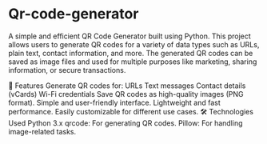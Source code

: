 # Qr-code-generator
A simple and efficient QR Code Generator built using Python. This project allows users to generate QR codes for a variety of data types such as URLs, plain text, contact information, and more. The generated QR codes can be saved as image files and used for multiple purposes like marketing, sharing information, or secure transactions.

📜 Features
Generate QR codes for:
URLs
Text messages
Contact details (vCards)
Wi-Fi credentials
Save QR codes as high-quality images (PNG format).
Simple and user-friendly interface.
Lightweight and fast performance.
Easily customizable for different use cases.
🛠️ Technologies Used
Python 3.x
qrcode: For generating QR codes.
Pillow: For handling image-related tasks.
